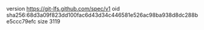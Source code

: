 version https://git-lfs.github.com/spec/v1
oid sha256:68d3a09f823dd100fac6d43d34c446581e526ac98ba938d8dc288be5ccc79efc
size 3119
